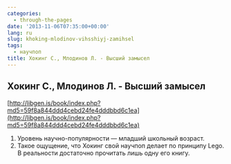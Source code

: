 ```yaml
---
categories:
  - through-the-pages
date: '2013-11-06T07:35:00+00:00'
lang: ru
slug: khoking-mlodinov-vihsshiyj-zamihsel
tags:
  - научпоп
title: Хокинг С., Млодинов Л. - Высший замысел
---
```





## Хокинг С., Млодинов Л. - Высший замысел

[http://libgen.is/book/index.php?md5=59f8a844ddd4cebd24fe4dddbbd6c1ea](http://libgen.is/book/index.php?md5=59f8a844ddd4cebd24fe4dddbbd6c1ea)  

1.  Уровень научно-популярности — младший школьный возраст.
2.  Такое ощущение, что Хокинг свой научпоп делает по принципу Lego. В реальности достаточно прочитать лишь одну его книгу.
